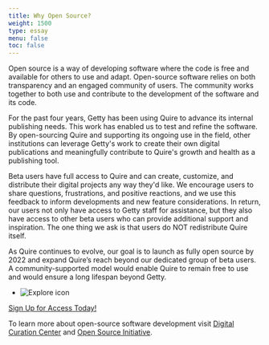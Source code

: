 ```yaml
---
title: Why Open Source?
weight: 1500
type: essay
menu: false
toc: false
---
```


Open source is a way of developing software where the code is free and available for others to use and adapt. Open-source software relies on both transparency and an engaged community of users. The community works together to both use and contribute to the development of the software and its code.

For the past four years, Getty has been using Quire to advance its internal publishing needs. This work has enabled us to test and refine the software. By open-sourcing Quire and supporting its ongoing use in the field, other institutions can leverage Getty's work to create their own digital publications and meaningfully contribute to Quire's growth and health as a publishing tool.

 Beta users have full access to Quire and can create, customize, and distribute their digital projects any way they'd like. We encourage users to share questions, frustrations, and positive reactions, and we use this feedback to inform developments and new feature considerations. In return, our users not only have access to Getty staff for assistance, but they also have access to other beta users who can provide additional support and inspiration. The one thing we ask is that users do NOT redistribute Quire itself.

As Quire continues to evolve, our goal is to launch as fully open source by 2022 and expand Quire’s reach beyond our dedicated group of beta users. A community-supported model would enable Quire to remain free to use and would ensure a long lifespan beyond Getty.

<div class="feature-cards">

- ![Explore icon](/img/illustrations/undraw_responsive_6c8s.png)
</div>

<div class="action-button">

[Sign Up for Access Today!](https://docs.google.com/forms/d/e/1FAIpQLSckvPWWyyfZJko6JTqf3slcXCV8vcCgQjAzoW4MfHEt9hDuxQ/viewform)
</div>

To learn more about open-source software development visit [Digital Curation Center](https://www.dcc.ac.uk/faq/open-source-software-and-open-standards) and [Open Source Initiative](https://opensource.org/faq#osd).
